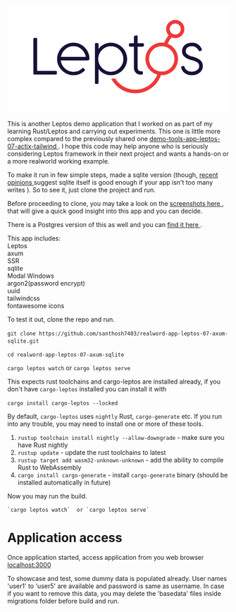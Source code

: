 <picture>
    <source srcset="https://raw.githubusercontent.com/leptos-rs/leptos/main/docs/logos/Leptos_logo_Solid_White.svg" media="(prefers-color-scheme: dark)">
    <img src="https://raw.githubusercontent.com/leptos-rs/leptos/main/docs/logos/Leptos_logo_RGB.svg" alt="Leptos Logo">
</picture>


This is another Leptos demo application that I worked on as part of my learning Rust/Leptos and carrying out experiments. This one is little more complex  compared to the previously shared one [ demo-tools-app-leptos-07-actix-tailwind ](https://github.com/santhosh7403/demo-tools-app-leptos-07-actix-tailwind). I hope this code may help anyone who is seriously considering Leptos framework in their next project and wants a hands-on or a more realworld working example.

To make it run in few simple steps, made a sqlite version (though, [ recent opinions ](https://dev.to/shayy/everyone-is-wrong-about-sqlite-4gjf) suggest sqlite itself is good enough if your app isn't too many writes ). So to see it, just clone the project and run.

Before proceeding to clone, you may take a look on the [ screenshots here ](https://github.com/santhosh7403/realword-app-leptos-07-axum-sqlite/blob/main/App_Screenshots.md), that will give a quick good insight into this app and you can decide.

There is a Postgres version of this as well and you can [ find it here ](https://github.com/santhosh7403/realword-app-leptos-07-axum).

This app includes:<br/>
        Leptos<br/>
        axum<br/>
        SSR<br/>
        sqlite<br/>
        Modal Windows<br/>
        argon2(password encrypt)<br/>
        uuid<br/>
        tailwindcss<br/>
        fontawesome icons<br/>

To test it out, clone the repo and run.

`git clone https://github.com/santhosh7403/realword-app-leptos-07-axum-sqlite.git`

`cd realword-app-leptos-07-axum-sqlite`

`cargo leptos watch`  or `cargo leptos serve`

This expects rust toolchains and cargo-leptos are installed already, if you don't have `cargo-leptos` installed you can install it with

`cargo install cargo-leptos --locked`


By default, `cargo-leptos` uses `nightly` Rust, `cargo-generate` etc. If you run into any trouble, you may need to install one or more of these tools.

1. `rustup toolchain install nightly --allow-downgrade` - make sure you have Rust nightly
2. `rustup update` - update the rust toolchains to latest
3. `rustup target add wasm32-unknown-unknown` - add the ability to compile Rust to WebAssembly
4. `cargo install cargo-generate` - install `cargo-generate` binary (should be installed automatically in future)

Now you may run the build.

    `cargo leptos watch`  or `cargo leptos serve`

# Application access

Once application started, access application from you web browser [ localhost:3000 ](http://localhost:3000/)

To showcase and test, some dummy data is populated already. User names 'user1' to 'user5' are available and password is same as username. In case if you want to remove this data, you may delete the 'basedata' files inside migrations folder before build and run.
